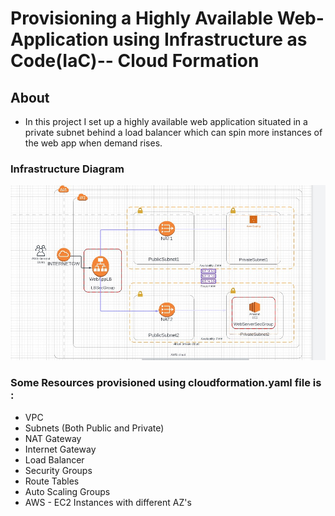 # Provisioning a Highly Available Web-Application using Infrastructure as Code(IaC)-- Cloud Formation

## About
- In this project I set up a highly available web application situated in a private subnet behind a load balancer which can spin more instances of the web app when demand rises.

### Infrastructure Diagram
![alt text](https://github.com/belisky/iac-highly_available_webapp/blob/main/finalproj%20architecture.jpg?raw=true)

### Some Resources provisioned using cloudformation.yaml file is :
- VPC
- Subnets (Both Public and Private)
- NAT Gateway
- Internet Gateway
- Load Balancer
- Security Groups
- Route Tables
- Auto Scaling Groups
- AWS - EC2 Instances with different AZ's

